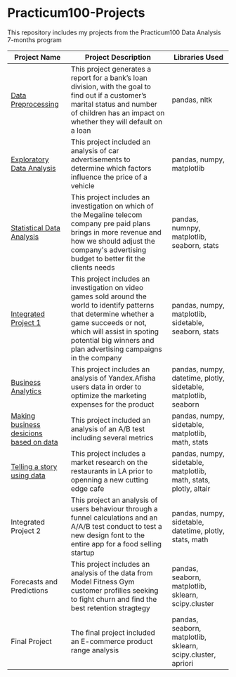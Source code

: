 # Practicum100-Projects
This repository includes my projects from the Practicum100 Data Analysis 7-months program

|Project Name | Project Description | Libraries Used |
|-------------|---------------------|----------------|
|[Data Preprocessing](https://github.com/Hannietu/Practicum100-Projects/tree/main/Business-Analytics-Project) |This project generates a report for a bank’s loan division, with the goal to find out if a customer’s marital status and number of children has an impact on whether they will default on a loan| pandas, nltk |
|[Exploratory Data Analysis](https://github.com/Hannietu/Practicum100-Projects/tree/main/EDA-Project) |This project included an analysis of car advertisements to determine which factors influence the price of a vehicle |pandas, numpy, matplotlib |
|[Statistical Data Analysis](https://github.com/Hannietu/Practicum100-Projects/tree/main/Statistical-Data-Project) |This project includes an investigation on which of the Megaline telecom company pre paid plans brings in more revenue and how we should adjust the company's advertising budget to better fit the clients needs |pandas, numnpy, matplotlib, seaborn, stats|
|[Integrated Project 1](https://github.com/Hannietu/Practicum100-Projects/tree/main/Integrated-Project-1) |This project includes an investigation on video games sold around the world to identify patterns that determine whether a game succeeds or not, which will assist in spoting potential big winners and plan advertising campaigns in the company |pandas, numpy, matplotlib, sidetable, seaborn, stats |
|[Business Analytics](https://github.com/Hannietu/Practicum100-Projects/tree/main/Business-Analytics-Project) |This project includes an analysis of Yandex.Afisha users data in order to optimize the marketing expenses for the product |pandas, numpy, datetime, plotly, sidetable, matplotlib, seaborn|
|[Making business desicions based on data](https://github.com/Hannietu/Practicum100-Projects/tree/main/Making-Business-Decisions-Based-On-Data-Project) |This project included an analysis of an A/B test including several metrics |pandas, numpy, sidetable, matplotlib, math, stats|
|[Telling a story using data](https://github.com/Hannietu/Practicum100-Projects/tree/main/Telling-A-Story-Using-Data-Project) |This project includes a market research on the restaurants in LA prior to openning a new cutting edge cafe |pandas, numpy, sidetable, matplotlib, math, stats, plotly, altair |
|Integrated Project 2 |This project an analysis of users behaviour through a funnel calculations and an A/A/B test conduct to test a new design font to the entire app for a food selling startup |pandas, numpy, sidetable, datetime, plotly, stats, math |
|Forecasts and Predictions |This project includes an analysis of the data from Model Fitness Gym customer profilies seeking to fight churn and find the best retention stragtegy |pandas, seaborn, matplotlib, sklearn, scipy.cluster |
|Final Project |The final project included an E-commerce product range analysis |pandas, seaborn, matplotlib, sklearn, scipy.cluster, apriori |
